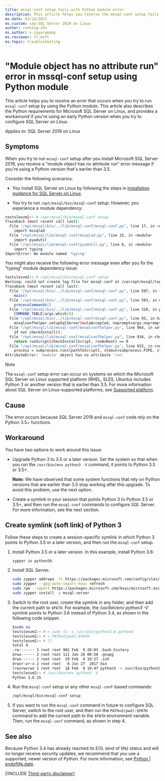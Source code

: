 ```yaml
---
title: mssql-conf setup fails with Python module error
description: This article helps you resolve the mssql-conf setup fails with Python module error. 
ms.date: 03/14/2022
ms.custom: sap:SQL Server 2019 on Linux 
author: ronking-zhu
ms.author: v-jayaramanp
ms.reviewer: rl-msft
ms.topic: troubleshooting
---
```


# "Module object has no attribute run" error in mssql-conf setup using Python module

This article helps you to resolve an error that occurs when you try to run `mssql-conf` setup by using the Python module. This article also describes the Python requirements for Microsoft SQL Server on Linux, and provides a workaround if you're using an early Python version when you try to configure SQL Server on Linux.

_Applies to_: SQL Server 2019 on Linux  

## Symptoms

When you try to run `mssql-conf` setup after you install Microsoft SQL Server 2019, you receive a "module object has no attribute run" error message if you're using a Python version that's earlier than 3.5.

Consider the following scenarios:

- You install SQL Server on Linux by following the steps in [Installation guidance for SQL Server on Linux](/sql/linux/sql-server-linux-setup?view=sql-server-ver15&preserve-view=true).  

- You try to run `/opt/mssql/bin/mssql-conf` setup. However, you experience a module dependency:

``` bash
testslesvm2:~ # /opt/mssql/bin/mssql-conf setup
Traceback (most recent call last):
  File "/opt/mssql/bin/../lib/mssql-conf/mssql-conf.py", line 17, in <module>
    import mssqlad
  File "/opt/mssql/lib/mssql-conf/mssqlad.py", line 15, in <module>
    import pyadutil
  File "/opt/mssql/lib/mssql-conf/pyadutil.py", line 6, in <module>
    import typing
ImportError: No module named 'typing'
```

You might also receive the following error message even after you fix the "typing" module dependency issue:

```bash
testslesvm2:~ # /opt/mssql/bin/mssql-conf setup
Warning: could not create log file for mssql-conf at /var/opt/mssql/log/mssql-conf/mssql-conf.log.
Traceback (most recent call last):
  File "/opt/mssql/bin/../lib/mssql-conf/mssql-conf.py", line 597, in <module>
    main()
  File "/opt/mssql/bin/../lib/mssql-conf/mssql-conf.py", line 593, in main
    processCommands()
  File "/opt/mssql/bin/../lib/mssql-conf/mssql-conf.py", line 310, in processCommands
    COMMAND_TABLE[args.which]()
  File "/opt/mssql/bin/../lib/mssql-conf/mssql-conf.py", line 93, in handleSetup
    mssqlconfhelper.setupSqlServer(eulaAccepted, noprompt=args.noprompt)
  File "/opt/mssql/lib/mssql-conf/mssqlconfhelper.py", line 964, in setupSqlServer
    if not checkInstall():
  File "/opt/mssql/lib/mssql-conf/mssqlconfhelper.py", line 934, in checkInstall
    return runScript(checkInstallScript, runAsRoot) == 0
  File "/opt/mssql/lib/mssql-conf/mssqlconfhelper.py", line 915, in runScript
    process = subprocess.run([pathToScript], stdout=subprocess.PIPE, stderr=subprocess.STDOUT)
AttributeError: 'module' object has no attribute 'run'
```

> [!NOTE]
> The `mssql-conf` setup error can occur on systems on which the Microsoft SQL Server on Linux supported platform (RHEL, SLES, Ubuntu) includes Python 3 or another version that is earlier than 3.5. For more information about SQL Server on Linux-supported platforms, see [Supported platform](/sql/linux/sql-server-linux-setup?view=sql-server-ver15&preserve-view=true#supportedplatforms).

## Cause

The error occurs because SQL Server 2019 and `mssql-conf` code rely on the Python 3.5+ functions.

## Workaround

You have two options to work around this issue:

- Upgrade Python 3 to 3.5 or a later version. Set the system so that when you run the `/usr/bin/env python3 -V` command, it points to Python 3.5 or 3.5+.

   **Note:** We have observed that some system functions that rely on Python versions that are earlier than 3.5 stop working after this upgrade. To avoid this problem, use the next option.

- Create a symlink in your session that points Python 3 to Python 3.5 or 3.5+, and then run the `mssql-conf` commands to configure SQL Server. For more information, see the next section.

## Create symlink (soft link) of Python 3

Follow these steps to create a session-specific symlink in which Python 3 points to Python 3.5 or a later version, and then run the `mssql-conf` setup.

1. Install Python 3.5 or a later version. In this example, install Python 3.6:

    ```bash
    zypper in python36
    ```

1. Install SQL Server.

    ```bash
    sudo zypper addrepo -fc https://packages.microsoft.com/config/sles/12/mssql-server-2019.repo
    sudo zypper --gpg-auto-import-keys refresh
    sudo rpm --import https://packages.microsoft.com/keys/microsoft.asc
    sudo zypper install -y mssql-server
    ```

1. Switch to the root user, create the symlink in any folder, and then add the current path to `$PATH`. For example, the */usr/bin/env python3 -V* symlink points to Python 3.6 instead of Python 3.4, as shown in the following code snippet:

    ```bash
    $sudo su
    testslesvm2:~ #:> sudo ln -s /usr/bin/python3.6 python3
    testslesvm2:~ # > PATH=$(pwd):$PATH
    testslesvm2:~ # ll
    total 4
    -rw------- 1 root root 982 Feb  9 20:03 .bash_history
    drwx------ 2 root root 111 Jan 26 08:50 .gnupg
    drwx------ 2 root root  29 Feb  9 19:27 .ssh
    drwxr-xr-x 2 root root   6 Jun 27  2017 bin
    lrwxrwxrwx 1 root root  18 Feb  9 19:47 python3 -> /usr/bin/python3.6
    testslesvm2:~ # /usr/bin/env python3 -V
    Python 3.6.15
    ```

1. Run the `mssql-conf` setup or any other `mssql-conf`-based commands:

     ```bash
     /opt/mssql/bin/mssql-conf setup
     ```

1. If you want to run the `mssql-conf` command in future to configure SQL Server, switch to the root user, and then run the `PATH=$(pwd):$PATH` command to add the current path to the `$PATH` environment variable. Then, run the `mssql-conf` command, as shown in step 4.

## See also

Because Python 3.4 has already reached its EOL (end of life) status and will no longer receive security updates, we recommend that you use a supported, newer version of Python. For more information, see [Python | endoflife.date](https://endoflife.date/python).

[!INCLUDE [Third-party disclaimer](../../includes/third-party-contact-disclaimer.md)]
